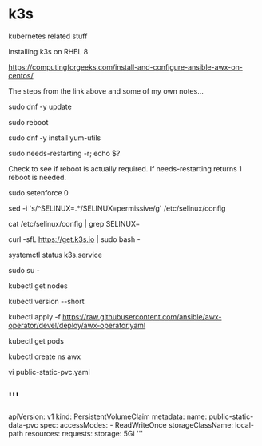 # k3s

kubernetes related stuff

Installing k3s on RHEL 8

https://computingforgeeks.com/install-and-configure-ansible-awx-on-centos/

The steps from the link above and some of my own notes...

sudo dnf -y update

sudo reboot



sudo dnf -y install yum-utils

sudo needs-restarting -r; echo $?

Check to see if reboot is actually required. If needs-restarting returns 1 reboot is needed.


sudo setenforce 0

sed -i 's/^SELINUX=.*/SELINUX=permissive/g' /etc/selinux/config

cat /etc/selinux/config | grep SELINUX=

curl -sfL https://get.k3s.io | sudo bash -

systemctl status k3s.service

sudo su -

kubectl get nodes

kubectl version --short

kubectl apply -f https://raw.githubusercontent.com/ansible/awx-operator/devel/deploy/awx-operator.yaml

kubectl get pods

kubectl create ns awx

vi public-static-pvc.yaml

'''
---
apiVersion: v1
kind: PersistentVolumeClaim
metadata:
  name: public-static-data-pvc
spec:
  accessModes:
    - ReadWriteOnce
  storageClassName: local-path
  resources:
    requests:
      storage: 5Gi
'''
